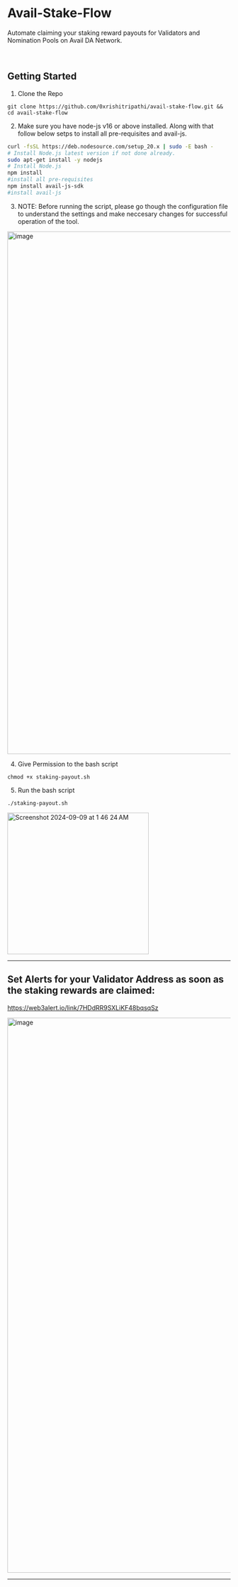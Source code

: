 # Avail-Stake-Flow 
Automate claiming your staking reward payouts for Validators and Nomination Pools on Avail DA Network.

&nbsp;
&nbsp;
&nbsp;
&nbsp;
## Getting Started

1. Clone the Repo
```
git clone https://github.com/0xrishitripathi/avail-stake-flow.git && cd avail-stake-flow
```

2. Make sure you have node-js v16 or above installed. Along with that follow below setps to install all pre-requisites and avail-js.
```bash
curl -fsSL https://deb.nodesource.com/setup_20.x | sudo -E bash -
# Install Node.js latest version if not done already.
sudo apt-get install -y nodejs
# Install Node.js
npm install
#install all pre-requisites
npm install avail-js-sdk
#install avail-js
```
3. NOTE: Before running the script, please go though the configuration file to understand the settings and make neccesary changes for successful operation of the tool.

<img width="1177" alt="image" src="https://github.com/user-attachments/assets/b519f5c7-f72b-488f-8cb0-3a4f8234a07b">



4. Give Permission to the bash script
```
chmod +x staking-payout.sh
```

5. Run the bash script
```
./staking-payout.sh
```
<img width="319" alt="Screenshot 2024-09-09 at 1 46 24 AM" src="https://github.com/user-attachments/assets/68d2fe98-e634-4db9-9fd8-2d15bae6d2a5">



--------------------------------------------------------------------------------------------------------------------------------------

## Set Alerts for your Validator Address as soon as the staking rewards are claimed:

https://web3alert.io/link/7HDdRR9SXLiKF48bqsqSz

<img width="1250" alt="image" src="https://github.com/user-attachments/assets/499db008-e394-495b-8aad-de54e0a8a8fa">




--------------------------------------------------------------------------------------------------------------------------------------
